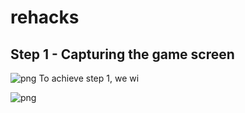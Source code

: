 # rehacks 
## Step 1 - Capturing the game screen
![png](Images/main_page.png)
To achieve step 1, we wi

![png](Images/order_page.png)
